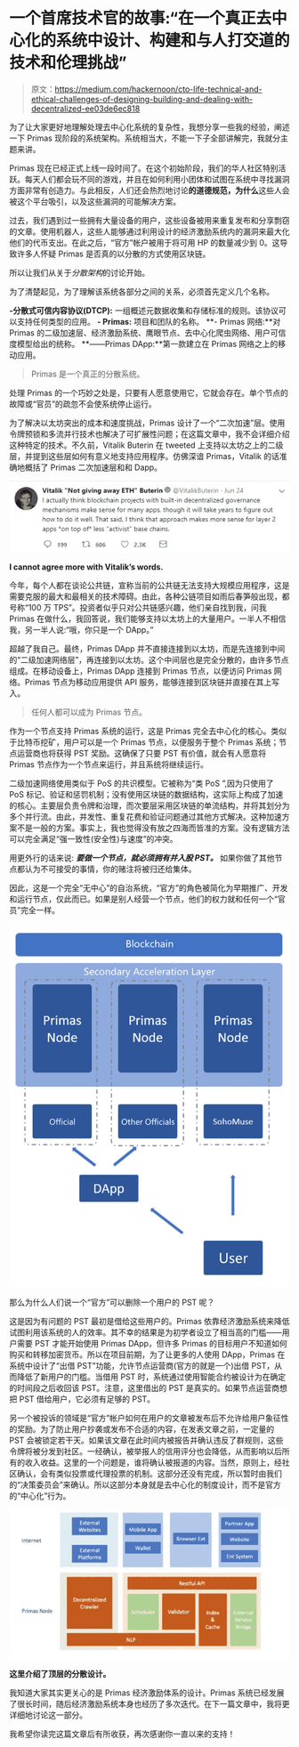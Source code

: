 # 一个首席技术官的故事:“在一个真正去中心化的系统中设计、构建和与人打交道的技术和伦理挑战”

> 原文：<https://medium.com/hackernoon/cto-life-technical-and-ethical-challenges-of-designing-building-and-dealing-with-decentralized-ee03de6ec818>

为了让大家更好地理解处理去中心化系统的复杂性，我想分享一些我的经验，阐述一下 Primas 现阶段的系统架构。系统相当大，不能一下子全部讲解完，我就分主题来讲。

Primas 现在已经正式上线一段时间了。在这个初始阶段，我们的华人社区特别活跃。每天人们都会玩不同的游戏，并且在如何利用小团体和试图在系统中寻找漏洞方面非常有创造力。与此相反，人们还会热烈地讨论**的道德规范，为什么**这些人会被这个平台吸引，以及这些漏洞的可能解决方案。

过去，我们遇到过一些拥有大量设备的用户，这些设备被用来重复发布和分享剽窃的文章。使用机器人，这些人能够通过利用设计的经济激励系统内的漏洞来最大化他们的代币支出。在此之后，“官方”帐户被用于将可用 HP 的数量减少到 0。这导致许多人怀疑 Primas 是否真的以分散的方式使用区块链。

所以让我们从关于*分散架构*的讨论开始。

为了清楚起见，为了理解该系统各部分之间的关系，必须首先定义几个名称。

**-分散式可信内容协议(DTCP):** 一组概述元数据收集和存储标准的规则。该协议可以支持任何类型的应用。
**- Primas:** 项目和团队的名称。
**- Primas 网络:**对 Primas 的二级加速层、经济激励系统、鹰眼节点、去中心化爬虫网络、用户可信度模型给出的统称。
**——Primas DApp:**第一款建立在 Primas 网络之上的移动应用。

> Primas 是一个真正的分散系统。

处理 Primas 的一个巧妙之处是，只要有人愿意使用它，它就会存在。单个节点的故障或“官员”的疏忽不会使系统停止运行。

为了解决以太坊突出的成本和速度挑战，Primas 设计了一个“二次加速”层。使用令牌预锁和多流并行技术也解决了可扩展性问题；在这篇文章中，我不会详细介绍这种特定的技术。不久前，Vitalik Buterin 在 tweeted 上支持以太坊之上的二级层，并提到这些层如何有意义地支持应用程序。仿佛深谙 Primas，Vitalik 的话准确地概括了 Primas 二次加速层和和 Dapp。

![](img/631b222f0f78981bffae224181bf95f8.png)

**I cannot agree more with Vitalik’s words.**

今年，每个人都在谈论公共链，宣称当前的公共链无法支持大规模应用程序，这是需要克服的最大和最相关的技术障碍。由此，各种公链项目如雨后春笋般出现，都号称“100 万 TPS”。投资者似乎只对公共链感兴趣，他们亲自找到我，问我 Primas 在做什么，我回答说，我们能够支持以太坊上的大量用户。一半人不相信我，另一半人说:“哦，你只是一个 DApp。”

超越了我自己。最终，Primas DApp 并不直接连接到以太坊，而是先连接到中间的“二级加速网络层”，再连接到以太坊。这个中间层也是完全分散的，由许多节点组成。在移动设备上，Primas DApp 连接到 Primas 节点，以便访问 Primas 网络。Primas 节点为移动应用提供 API 服务，能够连接到区块链并直接在其上写入。

> 任何人都可以成为 Primas 节点。

作为一个节点支持 Primas 系统的运行，这是 Primas 完全去中心化的核心。类似于比特币挖矿，用户可以是一个 Primas 节点，以便服务于整个 Primas 系统；节点运营商也将获得 PST 奖励。这确保了只要 PST 有价值，就会有人愿意将 Primas 节点作为一个节点来运行，并且系统将继续运行。

二级加速网络使用类似于 PoS 的共识模型。它被称为“类 PoS ”,因为只使用了 PoS 标记、验证和惩罚机制；没有使用区块链的数据结构，这实际上构成了加速的核心。主要层负责令牌和治理，而次要层采用区块链的单流结构，并将其划分为多个并行流。由此，并发性、重复花费和验证问题通过其他方式解决。这种加速方案不是一般的方案。事实上，我也觉得没有放之四海而皆准的方案。没有逻辑方法可以完全满足“强一致性(安全性)与速度”的冲突。

用更外行的话来说: ***要做一个节点，就必须拥有并入股 PST。*** 如果你做了其他节点都认为不可接受的事情，你的赌注将被归还给集体。

因此，这是一个完全“无中心”的自治系统，“官方”的角色被简化为早期推广、开发和运行节点，仅此而已。如果是别人经营一个节点，他们的权力就和任何一个“官员”完全一样。

![](img/d6a5d2e056c23596001ea3aad912a1cf.png)

那么为什么人们说一个“官方”可以删除一个用户的 PST 呢？

这是因为有问题的 PST 最初是借给这些用户的。Primas 依靠经济激励系统来降低试图利用该系统的人的效率。其不幸的结果是为初学者设立了相当高的门槛——用户需要 PST 才能开始使用 Primas DApp，但许多 Primas 的目标用户不知道如何购买和转移加密货币。所以在项目前期，为了让更多的人使用 DApp，Primas 在系统中设计了“出借 PST”功能，允许节点运营商(官方的就是一个)出借 PST，从而降低了新用户的门槛。当借用 PST 时，系统通过使用智能合约被设计为在确定的时间段之后收回该 PST。注意，这里借出的 PST 是真实的。如果节点运营商想把 PST 借给用户，它必须有足够的 PST。

另一个被投诉的领域是“官方”帐户如何在用户的文章被发布后不允许给用户象征性的奖励。为了防止用户抄袭或发布不合适的内容，在发表文章之前，一定量的 PST 会被锁定若干天。如果该文章在此时间内被报告并确认违反了群规则，这些令牌将被分发到社区。一经确认，被举报人的信用评分也会降低，从而影响以后所有的收入收益。这里的一个问题是，谁将确认被报道的内容。当然，原则上，经社区确认，会有类似投票或代理投票的机制。这部分还没有完成，所以暂时由我们的“决策委员会”来确认。所以这部分本身就是去中心化的制度设计，而不是官方的“中心化”行为。

![](img/f4fa7fd51d0e78f11abe8608137998b2.png)

**这里介绍了顶层的分散设计。**

我知道大家其实更关心的是 Primas 经济激励体系的设计。Primas 系统已经发展了很长时间，随后经济激励系统本身也经历了多次迭代。在下一篇文章中，我将更详细地讨论这一部分。

我希望你读完这篇文章后有所收获，再次感谢你一直以来的支持！